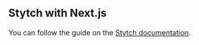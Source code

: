 ## Stytch with Next.js

You can follow the guide on the [Stytch documentation](https://stytch.com/docs/sdks/resources/nextjs).
